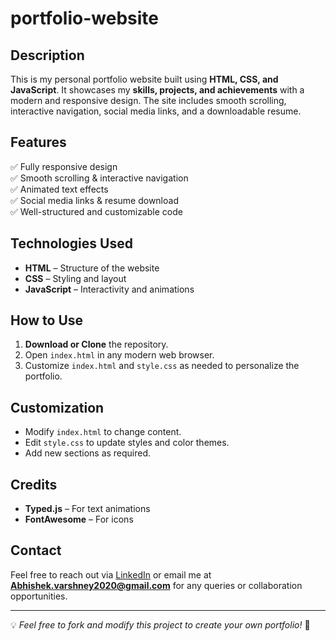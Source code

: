 # portfolio-website

## **Description**
This is my personal portfolio website built using **HTML, CSS, and JavaScript**. It showcases my **skills, projects, and achievements** with a modern and responsive design. The site includes smooth scrolling, interactive navigation, social media links, and a downloadable resume.

## **Features**
✅ Fully responsive design  
✅ Smooth scrolling & interactive navigation  
✅ Animated text effects  
✅ Social media links & resume download  
✅ Well-structured and customizable code  

## **Technologies Used**
- **HTML** – Structure of the website  
- **CSS** – Styling and layout  
- **JavaScript** – Interactivity and animations  

## **How to Use**
1. **Download or Clone** the repository.  
2. Open `index.html` in any modern web browser.  
3. Customize `index.html` and `style.css` as needed to personalize the portfolio.

## **Customization**
- Modify `index.html` to change content.  
- Edit `style.css` to update styles and color themes.  
- Add new sections as required.

## **Credits**
- **Typed.js** – For text animations  
- **FontAwesome** – For icons  

## **Contact**
Feel free to reach out via [LinkedIn](https://www.linkedin.com/in/abhishek-varshney-03554625b) or email me at **Abhishek.varshney2020@gmail.com** for any queries or collaboration opportunities.

---
💡 *Feel free to fork and modify this project to create your own portfolio!* 🚀
